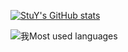[![StuY's GitHub stats](https://github-readme-stats.vercel.app/api?username=eternity6666)](https://github.com/eternity6666/github-readme-stats)

![我Most used languages](https://github-readme-stats.vercel.app/api/top-langs/?username=eternity6666&layout=compact&hide_border=true&langs_count=10)
